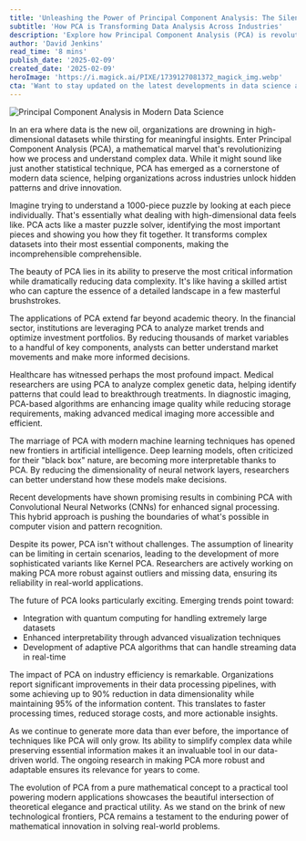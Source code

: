 ```yaml
---
title: 'Unleashing the Power of Principal Component Analysis: The Silent Revolutionary in Modern Data Science'
subtitle: 'How PCA is Transforming Data Analysis Across Industries'
description: 'Explore how Principal Component Analysis (PCA) is revolutionizing data science by simplifying complex datasets across various industries, enhancing both insights and efficiency.'
author: 'David Jenkins'
read_time: '8 mins'
publish_date: '2025-02-09'
created_date: '2025-02-09'
heroImage: 'https://i.magick.ai/PIXE/1739127081372_magick_img.webp'
cta: 'Want to stay updated on the latest developments in data science and AI? Follow us on LinkedIn for more insights into groundbreaking technologies like PCA and their real-world applications.'
---
```


![Principal Component Analysis in Modern Data Science](https://i.magick.ai/PIXE/1739127081376_magick_img.webp)

In an era where data is the new oil, organizations are drowning in high-dimensional datasets while thirsting for meaningful insights. Enter Principal Component Analysis (PCA), a mathematical marvel that's revolutionizing how we process and understand complex data. While it might sound like just another statistical technique, PCA has emerged as a cornerstone of modern data science, helping organizations across industries unlock hidden patterns and drive innovation.

Imagine trying to understand a 1000-piece puzzle by looking at each piece individually. That's essentially what dealing with high-dimensional data feels like. PCA acts like a master puzzle solver, identifying the most important pieces and showing you how they fit together. It transforms complex datasets into their most essential components, making the incomprehensible comprehensible.

The beauty of PCA lies in its ability to preserve the most critical information while dramatically reducing data complexity. It's like having a skilled artist who can capture the essence of a detailed landscape in a few masterful brushstrokes.

The applications of PCA extend far beyond academic theory. In the financial sector, institutions are leveraging PCA to analyze market trends and optimize investment portfolios. By reducing thousands of market variables to a handful of key components, analysts can better understand market movements and make more informed decisions.

Healthcare has witnessed perhaps the most profound impact. Medical researchers are using PCA to analyze complex genetic data, helping identify patterns that could lead to breakthrough treatments. In diagnostic imaging, PCA-based algorithms are enhancing image quality while reducing storage requirements, making advanced medical imaging more accessible and efficient.

The marriage of PCA with modern machine learning techniques has opened new frontiers in artificial intelligence. Deep learning models, often criticized for their "black box" nature, are becoming more interpretable thanks to PCA. By reducing the dimensionality of neural network layers, researchers can better understand how these models make decisions.

Recent developments have shown promising results in combining PCA with Convolutional Neural Networks (CNNs) for enhanced signal processing. This hybrid approach is pushing the boundaries of what's possible in computer vision and pattern recognition.

Despite its power, PCA isn't without challenges. The assumption of linearity can be limiting in certain scenarios, leading to the development of more sophisticated variants like Kernel PCA. Researchers are actively working on making PCA more robust against outliers and missing data, ensuring its reliability in real-world applications.

The future of PCA looks particularly exciting. Emerging trends point toward:

- Integration with quantum computing for handling extremely large datasets
- Enhanced interpretability through advanced visualization techniques
- Development of adaptive PCA algorithms that can handle streaming data in real-time

The impact of PCA on industry efficiency is remarkable. Organizations report significant improvements in their data processing pipelines, with some achieving up to 90% reduction in data dimensionality while maintaining 95% of the information content. This translates to faster processing times, reduced storage costs, and more actionable insights.

As we continue to generate more data than ever before, the importance of techniques like PCA will only grow. Its ability to simplify complex data while preserving essential information makes it an invaluable tool in our data-driven world. The ongoing research in making PCA more robust and adaptable ensures its relevance for years to come.

The evolution of PCA from a pure mathematical concept to a practical tool powering modern applications showcases the beautiful intersection of theoretical elegance and practical utility. As we stand on the brink of new technological frontiers, PCA remains a testament to the enduring power of mathematical innovation in solving real-world problems.
